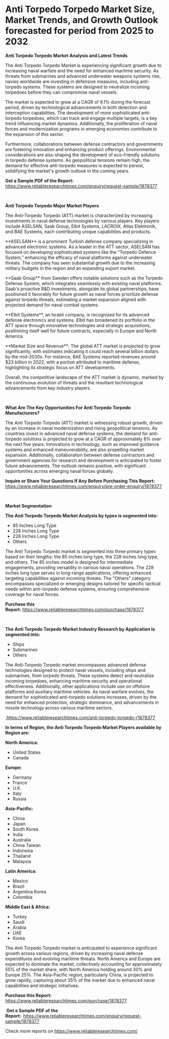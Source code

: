 <p><h1>Anti Torpedo Torpedo Market Size, Market Trends, and Growth Outlook forecasted for period from 2025 to 2032</h1></p><p><strong>Anti Torpedo Torpedo Market Analysis and Latest Trends</strong></p>
<p><p>The Anti Torpedo Torpedo Market is experiencing significant growth due to increasing naval warfare and the need for enhanced maritime security. As threats from submarines and advanced underwater weapons systems rise, navies worldwide are investing in defensive measures, including anti-torpedo systems. These systems are designed to neutralize incoming torpedoes before they can compromise naval vessels.</p><p>The market is expected to grow at a CAGR of 9.1% during the forecast period, driven by technological advancements in both detection and interception capabilities. The development of more sophisticated anti-torpedo torpedoes, which can track and engage multiple targets, is a key trend influencing market dynamics. Additionally, the proliferation of naval forces and modernization programs in emerging economies contribute to the expansion of this sector.</p><p>Furthermore, collaborations between defense contractors and governments are fostering innovation and enhancing product offerings. Environmental considerations are also shaping the development of eco-friendly solutions in torpedo defense systems. As geopolitical tensions remain high, the demand for effective anti-torpedo measures is expected to persist, solidifying the market's growth outlook in the coming years.</p></p>
<p><strong>Get a Sample PDF of the Report:&nbsp;</strong> <a href="https://www.reliableresearchtimes.com/enquiry/request-sample/1878377?utm_campaign=2576&utm_medium=2&utm_source=Github&utm_content=ia&utm_term=20022025&utm_id=anti-torpedo-torpedo">https://www.reliableresearchtimes.com/enquiry/request-sample/1878377</a></p>
<p>&nbsp;</p>
<p><strong>Anti Torpedo Torpedo Major Market Players</strong></p>
<p><p>The Anti-Torpedo Torpedo (ATT) market is characterized by increasing investments in naval defense technologies by various players. Key players include ASELSAN, Saab Group, Elbit Systems, LACROIX, Atlas Elektronik, and BAE Systems, each contributing unique capabilities and products.</p><p>**ASELSAN** is a prominent Turkish defense company specializing in advanced electronic systems. As a leader in the ATT sector, ASELSAN has focused on developing sophisticated systems like the "Torpedo Defence System,” enhancing the efficacy of naval platforms against underwater threats. The company has seen substantial growth due to the increasing military budgets in the region and an expanding export market. </p><p>**Saab Group** from Sweden offers notable solutions such as the Torpedo Defense System, which integrates seamlessly with existing naval platforms. Saab's proactive R&D investments, alongside its global partnerships, have positioned it favorably for future growth as naval forces prioritize defense against torpedo threats, estimating a market expansion aligned with projected demand for naval combat systems.</p><p>**Elbit Systems**, an Israeli company, is recognized for its advanced defense electronics and systems. Elbit has broadened its portfolio in the ATT space through innovative technologies and strategic acquisitions, positioning itself well for future contracts, especially in Europe and North America.</p><p>**Market Size and Revenue**: The global ATT market is projected to grow significantly, with estimates indicating it could reach several billion dollars by the mid-2030s. For instance, BAE Systems reported revenues around $23 billion in 2022, with a portion attributed to maritime defense, highlighting its strategic focus on ATT developments.</p><p>Overall, the competitive landscape of the ATT market is dynamic, marked by the continuous evolution of threats and the resultant technological advancements from key industry players.</p></p>
<p>&nbsp;</p>
<p><strong>What Are The Key Opportunities For Anti Torpedo Torpedo Manufacturers?</strong></p>
<p><p>The Anti Torpedo Torpedo (ATT) market is witnessing robust growth, driven by an increase in naval modernization and rising geopolitical tensions. As countries invest in advanced naval defense systems, the demand for anti-torpedo solutions is projected to grow at a CAGR of approximately 8% over the next five years. Innovations in technology, such as improved guidance systems and enhanced maneuverability, are also propelling market expansion. Additionally, collaboration between defense contractors and government agencies for research and development is anticipated to foster future advancements. The outlook remains positive, with significant opportunities across emerging naval forces globally.</p></p>
<p><strong>Inquire or Share Your Questions If Any Before Purchasing This Report:</strong> <a href="https://www.reliableresearchtimes.com/enquiry/pre-order-enquiry/1878377?utm_campaign=2576&utm_medium=2&utm_source=Github&utm_content=ia&utm_term=20022025&utm_id=anti-torpedo-torpedo">https://www.reliableresearchtimes.com/enquiry/pre-order-enquiry/1878377</a></p>
<p>&nbsp;</p>
<p><strong>Market Segmentation</strong></p>
<p><strong>The Anti Torpedo Torpedo Market Analysis by types is segmented into:</strong></p>
<p><ul><li>85 Inches Long Type</li><li>228 Inches Long Type</li><li>228 Inches Long Type</li><li>Others</li></ul></p>
<p><p>The Anti Torpedo Torpedo market is segmented into three primary types based on their lengths: the 85 inches long type, the 228 inches long type, and others. The 85 inches model is designed for intermediate engagements, providing versatility in various naval operations. The 228 inches long type serves in long-range applications, offering enhanced targeting capabilities against incoming threats. The "Others" category encompasses specialized or emerging designs tailored for specific tactical needs within anti-torpedo defense systems, ensuring comprehensive coverage for naval forces.</p></p>
<p><strong>Purchase this Report:&nbsp;</strong><a href="https://www.reliableresearchtimes.com/purchase/1878377?utm_campaign=2576&utm_medium=2&utm_source=Github&utm_content=ia&utm_term=20022025&utm_id=anti-torpedo-torpedo">https://www.reliableresearchtimes.com/purchase/1878377</a></p>
<p>&nbsp;</p>
<p><strong>The Anti Torpedo Torpedo Market Industry Research by Application is segmented into:</strong></p>
<p><ul><li>Ships</li><li>Submarines</li><li>Others</li></ul></p>
<p><p>The Anti-Torpedo Torpedo market encompasses advanced defense technologies designed to protect naval vessels, including ships and submarines, from torpedo threats. These systems detect and neutralize incoming torpedoes, enhancing maritime security and operational effectiveness. Additionally, other applications include use on offshore platforms and auxiliary maritime vehicles. As naval warfare evolves, the demand for sophisticated anti-torpedo solutions increases, driven by the need for enhanced protection, strategic dominance, and advancements in missile technology across various maritime sectors.</p></p>
<p><a href="https://www.reliableresearchtimes.com/anti-torpedo-torpedo-r1878377?utm_campaign=2576&utm_medium=2&utm_source=Github&utm_content=ia&utm_term=20022025&utm_id=anti-torpedo-torpedo">&nbsp;https://www.reliableresearchtimes.com/anti-torpedo-torpedo-r1878377</a></p>
<p><strong>In terms of Region, the Anti Torpedo Torpedo Market Players available by Region are:</strong></p>
<p>
    <p> <strong> North America: </strong>
        <ul>
            <li>United States</li>
            <li>Canada</li>
        </ul>
        </p> 
    <p> <strong> Europe: </strong>
        <ul>
            <li>Germany</li>
            <li>France</li>
            <li>U.K.</li>
            <li>Italy</li>
            <li>Russia</li>
        </ul>
        </p> 
    <p> <strong> Asia-Pacific: </strong>
        <ul>
            <li>China</li>
            <li>Japan</li>
            <li>South Korea</li>
            <li>India</li>
            <li>Australia</li>
            <li>China Taiwan</li>
            <li>Indonesia</li>
            <li>Thailand</li>
            <li>Malaysia</li>
        </ul>
        </p> 
    <p> <strong> Latin America: </strong>
        <ul>
            <li>Mexico</li>
            <li>Brazil</li>
            <li>Argentina Korea</li>
            <li>Colombia</li>
        </ul>
        </p> 
    <p> <strong> Middle East & Africa: </strong>
        <ul>
            <li>Turkey</li>
            <li>Saudi</li>
            <li>Arabia</li>
            <li>UAE</li>
            <li>Korea</li>
        </ul>
    </p>
    </p>
<p><p>The Anti Torpedo Torpedo market is anticipated to experience significant growth across various regions, driven by increasing naval defense expenditures and evolving maritime threats. North America and Europe are expected to dominate the market, collectively accounting for approximately 55% of the market share, with North America holding around 30% and Europe 25%. The Asia-Pacific region, particularly China, is projected to grow rapidly, capturing about 35% of the market due to enhanced naval capabilities and strategic initiatives.</p></p>
<p><strong>Purchase this Report: </strong><a href="https://www.reliableresearchtimes.com/purchase/1878377?utm_campaign=2576&utm_medium=2&utm_source=Github&utm_content=ia&utm_term=20022025&utm_id=anti-torpedo-torpedo">https://www.reliableresearchtimes.com/purchase/1878377</a></p>
<p>&nbsp;<strong>Get a Sample PDF of the Report:&nbsp;&nbsp;</strong><a href="https://www.reliableresearchtimes.com/enquiry/request-sample/1878377?utm_campaign=2576&utm_medium=2&utm_source=Github&utm_content=ia&utm_term=20022025&utm_id=anti-torpedo-torpedo">https://www.reliableresearchtimes.com/enquiry/request-sample/1878377</a></p>
<p><strong></strong></p>
<p>Check more reports on <a href="https://www.reliableresearchtimes.com/?utm_campaign=2576&utm_medium=2&utm_source=Github&utm_content=ia&utm_term=20022025&utm_id=anti-torpedo-torpedo">https://www.reliableresearchtimes.com/</a></p>